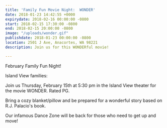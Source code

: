 ```yaml
---
title: 'Family Fun Movie Night:  WONDER'
date: 2018-01-23 14:42:55 +0000
expirydate: 2018-02-16 00:00:00 -0800
start: 2018-02-15 17:30:00 -0800
end: 2018-02-15 20:00:00 -0800
image: "/uploads/wonder.gif"
publishdate: 2018-01-23 00:00:00 -0800
location: 2501 J Ave, Anacortes, WA 98221
description: Join us for this WONDERful movie!

---
```

February Family Fun Night!

Island View families:

Join us Thursday, February 15th at 5:30 pm in the Island View theater for the movie WONDER.  Rated PG.

Bring a cozy blanket/pillow and be prepared for a wonderful story based on R.J. Palacio's book.

Our infamous Dance Zone will be back for those who need to get up and move!